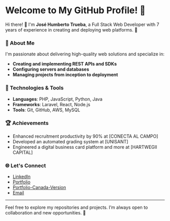 # Welcome to My GitHub Profile! 🎉

Hi there! 👋 I'm **José Humberto Trueba**, a Full Stack Web Developer with 7 years of experience in creating and deploying web platforms. 🚀

### 💼 About Me
I'm passionate about delivering high-quality web solutions and specialize in:
- **Creating and implementing REST APIs and SDKs**
- **Configuring servers and databases**
- **Managing projects from inception to deployment**

### 🔧 Technologies & Tools
- **Languages**: PHP, JavaScript, Python, Java
- **Frameworks**: Laravel, React, Node.js
- **Tools**: Git, GitHub, AWS, MySQL

### 🏆 Achievements
- Enhanced recruitment productivity by 90% at [CONECTA AL CAMPO]
- Developed an automated grading system at [UNISANT]
- Engineered a digital business card platform and more at [HARTWEGII CAPITAL]

### 🌐 Let's Connect
- [LinkedIn](https://www.linkedin.com/in/josehumbertotrueba)
- [Portfolio](https://jhtrueba.xyz)
- [Portfolio-Canada-Version](https://ca.jhtrueba.xyz)
- [Email](mailto:joshu2991@hotmail.com)

---

Feel free to explore my repositories and projects. I’m always open to collaboration and new opportunities. 🚀

